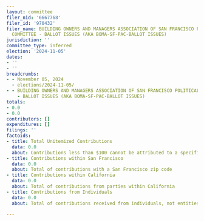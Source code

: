 ```yaml
---
layout: committee
filer_nid: '6667768'
filer_id: '970432'
filer_name: BUILDING OWNERS AND MANAGERS ASSOCIATION OF SAN FRANCISCO POLITICAL ACTION
  COMMITTEE - BALLOT ISSUES (AKA BOMA-SF-PAC-BALLOT ISSUES)
jurisdiction: ''
committee_type: inferred
election: '2024-11-05'
dates:
- ''
- ''
breadcrumbs:
- - November 05, 2024
  - elections/2024-11-05/
- - BUILDING OWNERS AND MANAGERS ASSOCIATION OF SAN FRANCISCO POLITICAL ACTION COMMITTEE
    - BALLOT ISSUES (AKA BOMA-SF-PAC-BALLOT ISSUES)
totals:
- 0.0
- 0.0
contributors: []
expenditures: []
filings: ''
factoids:
- title: Total Unitemized Contributions
  data: 0.0
  about: Contributions less than $100 cannot be attributed to a specific individual
- title: Contributions within San Francisco
  data: 0.0
  about: Total of contributions with a San Francisco zip code
- title: Contributions within California
  data: 0.0
  about: Total of contributions from parties within California
- title: Contributions from Individuals
  data: 0.0
  about: Total of contributions received from individuals, not entities

---
```


